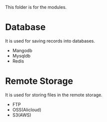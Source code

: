 This folder is for the modules.     
# Database      
It is used for saving records into databases.
-   Mangodb     
-   Mysqldb     
-   Redis   
# Remote Storage    
It is used for storing files in the remote storage.
-   FTP     
-   OSS(Alicloud)     
-   S3(AWS)  


